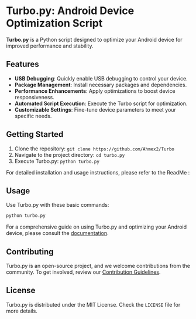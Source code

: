 
# Turbo.py: Android Device Optimization Script

**Turbo.py** is a Python script designed to optimize your Android device for improved performance and stability.

## Features

- **USB Debugging**: Quickly enable USB debugging to control your device.
- **Package Management**: Install necessary packages and dependencies.
- **Performance Enhancements**: Apply optimizations to boost device responsiveness.
- **Automated Script Execution**: Execute the Turbo script for optimization.
- **Customizable Settings**: Fine-tune device parameters to meet your specific needs.

## Getting Started

1. Clone the repository: `git clone https://github.com/Ahmex2/Turbo`
2. Navigate to the project directory: `cd turbo.py`
3. Execute Turbo.py: `python turbo.py`

For detailed installation and usage instructions, please refer to the ReadMe : 

## Usage

Use Turbo.py with these basic commands:

```bash
python turbo.py
```

For a comprehensive guide on using Turbo.py and optimizing your Android device, please consult the [documentation](https://link-to-documentation).

## Contributing

Turbo.py is an open-source project, and we welcome contributions from the community. To get involved, review our [Contribution Guidelines](CONTRIBUTING.md).

## License

Turbo.py is distributed under the MIT License. Check the `LICENSE` file for more details.
```
